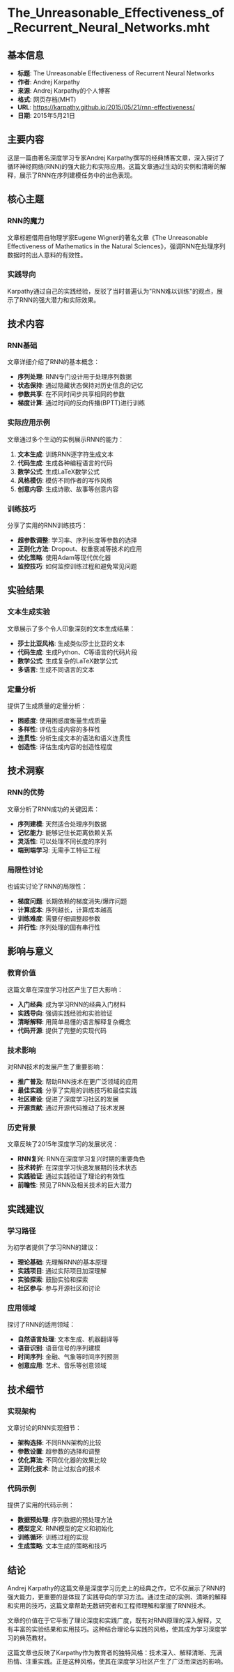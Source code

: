 # The_Unreasonable_Effectiveness_of_Recurrent_Neural_Networks.mht

## 基本信息
- **标题**: The Unreasonable Effectiveness of Recurrent Neural Networks
- **作者**: Andrej Karpathy
- **来源**: Andrej Karpathy的个人博客
- **格式**: 网页存档(MHT)
- **URL**: https://karpathy.github.io/2015/05/21/rnn-effectiveness/
- **日期**: 2015年5月21日

## 主要内容

这是一篇由著名深度学习专家Andrej Karpathy撰写的经典博客文章，深入探讨了循环神经网络(RNN)的强大能力和实际应用。这篇文章通过生动的实例和清晰的解释，展示了RNN在序列建模任务中的出色表现。

## 核心主题

### RNN的魔力
文章标题借用自物理学家Eugene Wigner的著名文章《The Unreasonable Effectiveness of Mathematics in the Natural Sciences》，强调RNN在处理序列数据时的出人意料的有效性。

### 实践导向
Karpathy通过自己的实践经验，反驳了当时普遍认为"RNN难以训练"的观点，展示了RNN的强大潜力和实际效果。

## 技术内容

### RNN基础
文章详细介绍了RNN的基本概念：
- **序列处理**: RNN专门设计用于处理序列数据
- **状态保持**: 通过隐藏状态保持对历史信息的记忆
- **参数共享**: 在不同时间步共享相同的参数
- **梯度计算**: 通过时间的反向传播(BPTT)进行训练

### 实际应用示例
文章通过多个生动的实例展示RNN的能力：
1. **文本生成**: 训练RNN逐字符生成文本
2. **代码生成**: 生成各种编程语言的代码
3. **数学公式**: 生成LaTeX数学公式
4. **风格模仿**: 模仿不同作者的写作风格
5. **创意内容**: 生成诗歌、故事等创意内容

### 训练技巧
分享了实用的RNN训练技巧：
- **超参数调整**: 学习率、序列长度等参数的选择
- **正则化方法**: Dropout、权重衰减等技术的应用
- **优化策略**: 使用Adam等现代优化器
- **监控技巧**: 如何监控训练过程和避免常见问题

## 实验结果

### 文本生成实验
文章展示了多个令人印象深刻的文本生成结果：
- **莎士比亚风格**: 生成类似莎士比亚的文本
- **代码生成**: 生成Python、C等语言的代码片段
- **数学公式**: 生成复杂的LaTeX数学公式
- **多语言**: 生成不同语言的文本

### 定量分析
提供了生成质量的定量分析：
- **困惑度**: 使用困惑度衡量生成质量
- **多样性**: 评估生成内容的多样性
- **连贯性**: 分析生成文本的语法和语义连贯性
- **创造性**: 评估生成内容的创造性程度

## 技术洞察

### RNN的优势
文章分析了RNN成功的关键因素：
- **序列建模**: 天然适合处理序列数据
- **记忆能力**: 能够记住长距离依赖关系
- **灵活性**: 可以处理不同长度的序列
- **端到端学习**: 无需手工特征工程

### 局限性讨论
也诚实讨论了RNN的局限性：
- **梯度问题**: 长期依赖的梯度消失/爆炸问题
- **计算成本**: 序列越长，计算成本越高
- **训练难度**: 需要仔细调整超参数
- **并行性**: 序列处理的固有串行性

## 影响与意义

### 教育价值
这篇文章在深度学习社区产生了巨大影响：
- **入门经典**: 成为学习RNN的经典入门材料
- **实践导向**: 强调实践经验和实验验证
- **清晰解释**: 用简单易懂的语言解释复杂概念
- **代码开源**: 提供了完整的实现代码

### 技术影响
对RNN技术的发展产生了重要影响：
- **推广普及**: 帮助RNN技术在更广泛领域的应用
- **最佳实践**: 分享了实用的训练技巧和最佳实践
- **社区建设**: 促进了深度学习社区的发展
- **开源贡献**: 通过开源代码推动了技术发展

### 历史背景
文章反映了2015年深度学习的发展状况：
- **RNN复兴**: RNN在深度学习复兴时期的重要角色
- **技术转折**: 在深度学习快速发展期的技术状态
- **实践验证**: 通过实践验证了理论的有效性
- **前瞻性**: 预见了RNN及相关技术的巨大潜力

## 实践建议

### 学习路径
为初学者提供了学习RNN的建议：
- **理论基础**: 先理解RNN的基本原理
- **实践项目**: 通过实际项目加深理解
- **实验探索**: 鼓励实验和探索
- **社区参与**: 参与开源社区和讨论

### 应用领域
探讨了RNN的适用领域：
- **自然语言处理**: 文本生成、机器翻译等
- **语音识别**: 语音信号的序列建模
- **时间序列**: 金融、气象等时间序列预测
- **创意应用**: 艺术、音乐等创意领域

## 技术细节

### 实现架构
文章讨论的RNN实现细节：
- **架构选择**: 不同RNN架构的比较
- **参数设置**: 超参数的选择和调整
- **优化算法**: 不同优化器的效果比较
- **正则化技术**: 防止过拟合的技术

### 代码示例
提供了实用的代码示例：
- **数据预处理**: 序列数据的预处理方法
- **模型定义**: RNN模型的定义和初始化
- **训练循环**: 训练过程的实现
- **生成策略**: 文本生成的策略和技巧

## 结论

Andrej Karpathy的这篇文章是深度学习历史上的经典之作，它不仅展示了RNN的强大能力，更重要的是体现了实践导向的学习方法。通过生动的实例、清晰的解释和实用的技巧，这篇文章帮助无数研究者和工程师理解和掌握了RNN技术。

文章的价值在于它平衡了理论深度和实践广度，既有对RNN原理的深入解释，又有丰富的实验结果和实用技巧。这种结合理论与实践的风格，使其成为学习深度学习的典范教材。

这篇文章也反映了Karpathy作为教育者的独特风格：技术深入、解释清晰、充满热情、注重实践。正是这种风格，使其在深度学习社区产生了广泛而深远的影响。